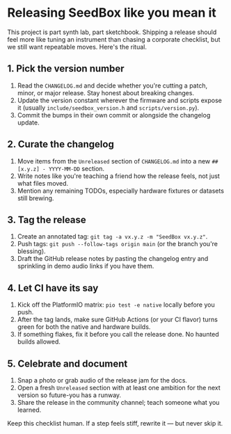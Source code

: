 # Releasing SeedBox like you mean it

This project is part synth lab, part sketchbook. Shipping a release should feel
more like tuning an instrument than chasing a corporate checklist, but we still
want repeatable moves. Here's the ritual.

## 1. Pick the version number

1. Read the `CHANGELOG.md` and decide whether you're cutting a patch, minor, or
   major release. Stay honest about breaking changes.
2. Update the version constant wherever the firmware and scripts expose it
   (usually `include/seedbox_version.h` and `scripts/version.py`).
3. Commit the bumps in their own commit or alongside the changelog update.

## 2. Curate the changelog

1. Move items from the `Unreleased` section of `CHANGELOG.md` into a new
   `## [x.y.z] - YYYY-MM-DD` section.
2. Write notes like you're teaching a friend how the release feels, not just
   what files moved.
3. Mention any remaining TODOs, especially hardware fixtures or datasets still
   brewing.

## 3. Tag the release

1. Create an annotated tag: `git tag -a vx.y.z -m "SeedBox vx.y.z"`.
2. Push tags: `git push --follow-tags origin main` (or the branch you're
   blessing).
3. Draft the GitHub release notes by pasting the changelog entry and sprinkling
   in demo audio links if you have them.

## 4. Let CI have its say

1. Kick off the PlatformIO matrix: `pio test -e native` locally before you push.
2. After the tag lands, make sure GitHub Actions (or your CI flavor) turns green
   for both the native and hardware builds.
3. If something flakes, fix it before you call the release done. No haunted
   builds allowed.

## 5. Celebrate and document

1. Snap a photo or grab audio of the release jam for the docs.
2. Open a fresh `Unreleased` section with at least one ambition for the next
   version so future-you has a runway.
3. Share the release in the community channel; teach someone what you learned.

Keep this checklist human. If a step feels stiff, rewrite it — but never skip
it.

